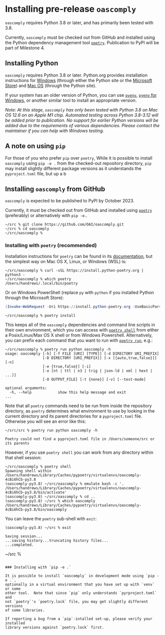 # Installing pre-release `oascomply`

`oascomply` requires Python 3.8 or later, and has primarily been tested with 3.8.

Currently, `oascomply` must be checked out from GitHub and installed using
the Python dependency management tool [`poetry`](https://python-poetry.org/docs/).
Publication to PyPI will be part of Milestone 4.

## Installing Python

`oascomply` requires Python 3.8 or later.  Python.org provides installation
instructions for [Windows](https://docs.python.org/3.11/using/windows.html)
(through either the Python site or the
[Microsoft Store](https://devblogs.microsoft.com/python/python-in-the-windows-10-may-2019-update/))
and [Mac OS](https://docs.python.org/3.11/using/mac.html)
(through the Python site).

If your system has an older version of Python, you can use
[`pyenv`](https://github.com/pyenv/pyenv/blob/master/README.md),
[`pyenv` for Windows](https://github.com/pyenv-win/pyenv-win/blob/master/README.md),
or another similar tool to install an appropriate version.

_Note: At this stage, `oascomply` has only been tested with Python 3.8 on
Mac OS 12.6 on an Apple M1 chip.  Automated testing across Python 3.8-3.12
will be added prior to publication.  No support for earlier Python versions
will be added due to the requirements of various dependencies.  Please
contact the maintainer if you can help with Windows testing._

## A note on using `pip`

For those of you who prefer `pip` over `poetry`,
While it is possible to install `oascomply` using `pip -e .` from
the checked-out repository directory, `pip` may install slightly
different package versions as it understands the `pyproject.toml`
file, but 
up a b

## Installing `oascomply` from GitHub

`oascomply` is expected to be published to PyPI by October 2023.

Currently, it must be checked out from GitHub and installed
using [`poetry`](https://python-poetry.org/docs/) (preferably)
or alternatively with `pip -e`..

```ShellSession
~/src % git clone https://github.com/OAI/oascomply.git
~/src % cd oascomply
~/src/oascomply %
```

### Installing  with `poetry` (recommended)

Installation instructions for `poetry` can be found in its
[documentation](https://python-poetry.org/docs/#installation),
but the simplest way on Mac OS X, Linux, or Windows (WSL) is:

```ShellSession
~/src/oascomply % curl -sSL https://install.python-poetry.org | python3 -
~/src/oascomply % which poetry
/Users/handrews/.local/bin/poetry
```

Or on Windows PowerShell (replace `py` with `python` if you installed
Python through the Microsoft Store):

```PowerShell
(Invoke-WebRequest -Uri https://install.python-poetry.org -UseBasicParsing).Content | py -
```

```ShellSession
~/src/oascomply % poetry install
```

This keeps all of the `oascomply` dependencies and command line scripts
in their own environment, which you can access with
[`poetry shell`](https://python-poetry.org/docs/cli/#shell) from either
a Posix/Linux/Max OS X shell or from Windows Powershell.  Alternatively,
you can prefix each command that you want to run with
[`poetry run`](https://python-poetry.org/docs/cli/#run), e.g.:

```ShellSession
~/src/oascomply % poetry run python oascomply -h
usage: oascomply [-h] [-f FILE [URI] [TYPE]] [-d DIRECTORY URI_PREFIX]
                 [-D DIRECTORY [URI_PREFIX]] [-x [{auto,true,false}]] [-n]
                 [-e {true,false}] [-i]
                 [-o [nt | ttl | n3 | trig | json-ld | xml | hext | ...]]
                 [-O OUTPUT_FILE] [-t {none}] [-v] [--test-mode]

optional arguments:
  -h, --help            show this help message and exit
...
```

Note that all `poetry` commands need to be run from inside
the repository directory, as `poetry` determines what environment
to use by looking in the current directory and its parent
directories for a `pyproject.toml` file.  Otherwise you will
see an error like this:

```ShellSession
~/src/src % poetry run python oascomply -h

Poetry could not find a pyproject.toml file in /Users/someone/src or its parents
```

However, if you use `poetry shell` you can work from any directory within that shell session:

```ShellSession
~/src/oascomply % poetry shell
Spawning shell within /Users/handrews/Library/Caches/pypoetry/virtualenvs/oascomply-4cBi6hCb-py3.8
(oascomply-py3.8) ~/src/oascomply % emulate bash -c '. /Users/handrews/Library/Caches/pypoetry/virtualenvs/oascomply-4cBi6hCb-py3.8/bin/activate'
(oascomply-py3.8) ~/src/oascomply % cd ..
(oascomply-py3.8) ~/src % which oascomply
/Users/handrews/Library/Caches/pypoetry/virtualenvs/oascomply-4cBi6hCb-py3.8/bin/oascomply
```

You can leave the `poetry` sub-shell with `exit`:

```ShellSession
(oascomply-py3.8) ~/src % exit

Saving session...
...saving history...truncating history files...
...completed.
```
~/src %
```

### Installing with `pip -e .`

It is possible to install `oascomply` in development mode using `pip -e .`,
optionally in a virtual environment that you have set up with `venv` or some
other tool.  Note that since `pip` only understands `pyrproject.toml` and
not `poetry`'s `poetry.lock` file, you may get slightly different versions
of some libraries.

If reporting a bug from a `pip`-intalled set-up, please verify your installed
library versions against `poetry.lock` first.
